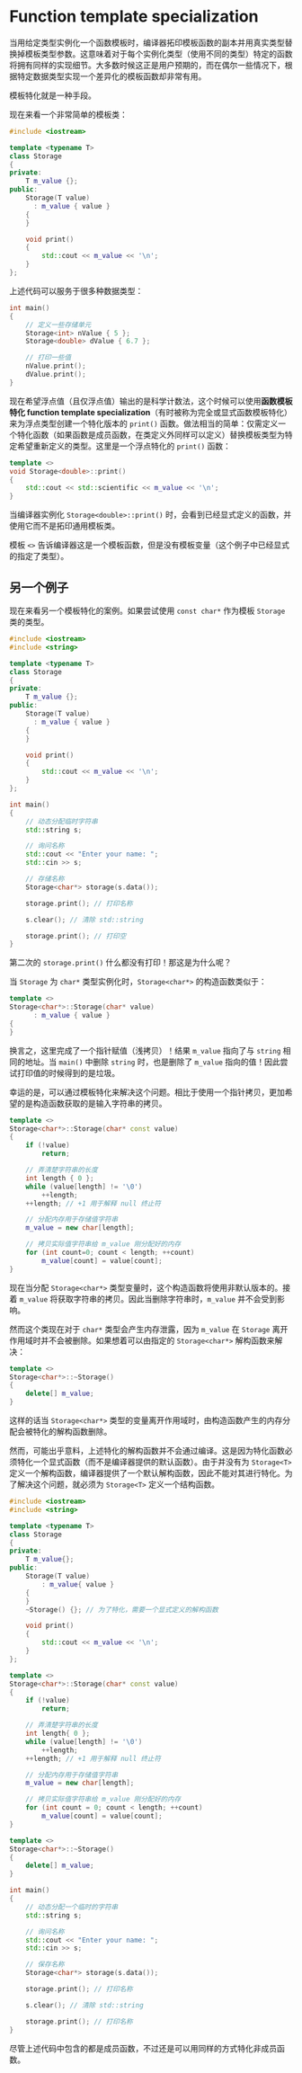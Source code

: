 # Function template specialization

当用给定类型实例化一个函数模板时，编译器拓印模板函数的副本并用真实类型替换掉模板类型参数。这意味着对于每个实例化类型（使用不同的类型）特定的函数将拥有同样的实现细节。大多数时候这正是用户预期的，而在偶尔一些情况下，根据特定数据类型实现一个差异化的模板函数却非常有用。

模板特化就是一种手段。

现在来看一个非常简单的模板类：

```cpp
#include <iostream>

template <typename T>
class Storage
{
private:
    T m_value {};
public:
    Storage(T value)
      : m_value { value }
    {
    }

    void print()
    {
        std::cout << m_value << '\n';
    }
};
```

上述代码可以服务于很多种数据类型：

```cpp
int main()
{
    // 定义一些存储单元
    Storage<int> nValue { 5 };
    Storage<double> dValue { 6.7 };

    // 打印一些值
    nValue.print();
    dValue.print();
}
```

现在希望浮点值（且仅浮点值）输出的是科学计数法，这个时候可以使用**函数模板特化 function template specialization**（有时被称为完全或显式函数模板特化）来为浮点类型创建一个特化版本的 `print()` 函数。做法相当的简单：仅需定义一个特化函数（如果函数是成员函数，在类定义外同样可以定义）替换模板类型为特定希望重新定义的类型。这里是一个浮点特化的 `print()` 函数：

```cpp
template <>
void Storage<double>::print()
{
    std::cout << std::scientific << m_value << '\n';
}
```

当编译器实例化 `Storage<double>::print()` 时，会看到已经显式定义的函数，并使用它而不是拓印通用模板类。

模板 `<>` 告诉编译器这是一个模板函数，但是没有模板变量（这个例子中已经显式的指定了类型）。

## 另一个例子

现在来看另一个模板特化的案例。如果尝试使用 `const char*` 作为模板 `Storage` 类的类型。

```cpp
#include <iostream>
#include <string>

template <typename T>
class Storage
{
private:
    T m_value {};
public:
    Storage(T value)
      : m_value { value }
    {
    }

    void print()
    {
        std::cout << m_value << '\n';
    }
};

int main()
{
    // 动态分配临时字符串
    std::string s;

    // 询问名称
    std::cout << "Enter your name: ";
    std::cin >> s;

    // 存储名称
    Storage<char*> storage(s.data());

    storage.print(); // 打印名称

    s.clear(); // 清除 std::string

    storage.print(); // 打印空
}
```

第二次的 `storage.print()` 什么都没有打印！那这是为什么呢？

当 `Storage` 为 `char*` 类型实例化时，`Storage<char*>` 的构造函数类似于：

```cpp
template <>
Storage<char*>::Storage(char* value)
      : m_value { value }
{
}
```

换言之，这里完成了一个指针赋值（浅拷贝）！结果 `m_value` 指向了与 `string` 相同的地址。当 `main()` 中删除 `string` 时，也是删除了 `m_value` 指向的值！因此尝试打印值的时候得到的是垃圾。

幸运的是，可以通过模板特化来解决这个问题。相比于使用一个指针拷贝，更加希望的是构造函数获取的是输入字符串的拷贝。

```cpp
template <>
Storage<char*>::Storage(char* const value)
{
    if (!value)
        return;

    // 弄清楚字符串的长度
    int length { 0 };
    while (value[length] != '\0')
        ++length;
    ++length; // +1 用于解释 null 终止符

    // 分配内存用于存储值字符串
    m_value = new char[length];

    // 拷贝实际值字符串给 m_value 刚分配好的内存
    for (int count=0; count < length; ++count)
        m_value[count] = value[count];
}
```

现在当分配 `Storage<char*>` 类型变量时，这个构造函数将使用非默认版本的。接着 `m_value` 将获取字符串的拷贝。因此当删除字符串时，`m_value` 并不会受到影响。

然而这个类现在对于 `char*` 类型会产生内存泄露，因为 `m_value` 在 `Storage` 离开作用域时并不会被删除。如果想着可以由指定的 `Storage<char*>` 解构函数来解决：

```cpp
template <>
Storage<char*>::~Storage()
{
    delete[] m_value;
}
```

这样的话当 `Storage<char*>` 类型的变量离开作用域时，由构造函数产生的内存分配会被特化的解构函数删除。

然而，可能出乎意料，上述特化的解构函数并不会通过编译。这是因为特化函数必须特化一个显式函数（而不是编译器提供的默认函数）。由于并没有为 `Storage<T>` 定义一个解构函数，编译器提供了一个默认解构函数，因此不能对其进行特化。为了解决这个问题，就必须为 `Storage<T>` 定义一个结构函数。

```cpp
#include <iostream>
#include <string>

template <typename T>
class Storage
{
private:
    T m_value{};
public:
    Storage(T value)
        : m_value{ value }
    {
    }
    ~Storage() {}; // 为了特化，需要一个显式定义的解构函数

    void print()
    {
        std::cout << m_value << '\n';
    }
};

template <>
Storage<char*>::Storage(char* const value)
{
    if (!value)
        return;

    // 弄清楚字符串的长度
    int length{ 0 };
    while (value[length] != '\0')
        ++length;
    ++length; // +1 用于解释 null 终止符

    // 分配内存用于存储值字符串
    m_value = new char[length];

    // 拷贝实际值字符串给 m_value 刚分配好的内存
    for (int count = 0; count < length; ++count)
        m_value[count] = value[count];
}

template <>
Storage<char*>::~Storage()
{
    delete[] m_value;
}

int main()
{
    // 动态分配一个临时的字符串
    std::string s;

    // 询问名称
    std::cout << "Enter your name: ";
    std::cin >> s;

    // 保存名称
    Storage<char*> storage(s.data());

    storage.print(); // 打印名称

    s.clear(); // 清除 std::string

    storage.print(); // 打印名称
}
```

尽管上述代码中包含的都是成员函数，不过还是可以用同样的方式特化非成员函数。
